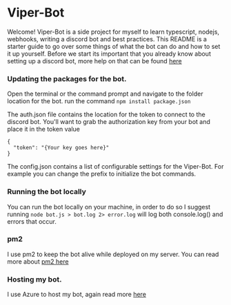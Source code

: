 # Viper-Bot

Welcome! Viper-Bot is a side project for myself to learn typescript, nodejs, webhooks, writing a discord bot and best practices. This README is a starter guide to go over some things of what the bot can do and how to set it up yourself. Before we start its important that you already know about setting up a discord bot, more help on that can be found [here](https://discordpy.readthedocs.io/en/latest/discord.html)

### Updating the packages for the bot.

Open the terminal or the command prompt and navigate to the folder location for the bot.
run the command `npm install package.json`

The auth.json file contains the location for the token to connect to the discord bot. You'll want to grab the authorization key from your bot and place it in the token value

```
{
  "token": "{Your key goes here}"
}
```

The config.json contains a list of configurable settings for the Viper-Bot. For example you can change the prefix to initialize the bot commands.

### Running the bot locally

You can run the bot locally on your machine, in order to do so I suggest running `node bot.js > bot.log 2> error.log` will log both console.log() and errors that occur.

### pm2

I use pm2 to keep the bot alive while deployed on my server. You can read more about [pm2 here](https://pm2.keymetrics.io/)

### Hosting my bot.

I use Azure to host my bot, again read more [here](https://azure.microsoft.com/en-us/)
